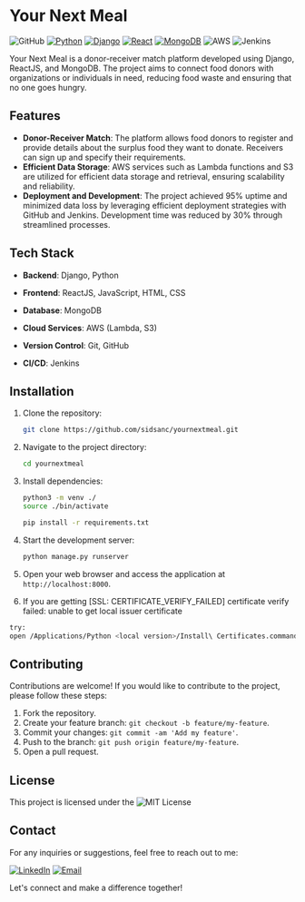 # Your Next Meal

![GitHub](https://img.shields.io/badge/GitHub-Repository-blue?style=flat&logo=github)
[![Python](https://img.shields.io/badge/Code-Python-informational?style=flat&logo=python&logoColor=white)](https://www.python.org/)
[![Django](https://img.shields.io/badge/Code-Django-092E20?style=flat&logo=django&logoColor=white)](https://www.djangoproject.com/start/)
[![React](https://img.shields.io/badge/Code-React-informational?style=flat&logo=react&color=61DAFB)](https://react.dev/)
[![MongoDB](https://img.shields.io/badge/DataBase-MongoDB-4EA94B?style=flat&logo=mongodb&logoColor=white)](https://www.mongodb.com/)
![AWS](https://img.shields.io/badge/AWS-Amazon%20Web%20Services-orange?style=flat&logo=amazon-aws)
![Jenkins](https://img.shields.io/badge/CI-Jenkins-red?style=flat&logo=jenkins)

Your Next Meal is a donor-receiver match platform developed using Django, ReactJS, and MongoDB. The project aims to connect food donors with organizations or individuals in need, reducing food waste and ensuring that no one goes hungry.

## Features

- **Donor-Receiver Match**: The platform allows food donors to register and provide details about the surplus food they want to donate. Receivers can sign up and specify their requirements.
- **Efficient Data Storage**: AWS services such as Lambda functions and S3 are utilized for efficient data storage and retrieval, ensuring scalability and reliability.
- **Deployment and Development**: The project achieved 95% uptime and minimized data loss by leveraging efficient deployment strategies with GitHub and Jenkins. Development time was reduced by 30% through streamlined processes.

## Tech Stack

- **Backend**: Django, Python

- **Frontend**: ReactJS, JavaScript, HTML, CSS

- **Database**: MongoDB

- **Cloud Services**: AWS (Lambda, S3)

- **Version Control**: Git, GitHub

- **CI/CD**: Jenkins

## Installation

1. Clone the repository:

   ```bash
   git clone https://github.com/sidsanc/yournextmeal.git
   ```

2. Navigate to the project directory:

   ```bash
   cd yournextmeal
   ```

3. Install dependencies:

   ```bash
   python3 -m venv ./
   source ./bin/activate
   
   pip install -r requirements.txt
   ```

4. Start the development server:

   ```bash
   python manage.py runserver
   ```

5. Open your web browser and access the application at `http://localhost:8000`.

6. If you are getting [SSL: CERTIFICATE_VERIFY_FAILED] certificate verify failed: unable to get local issuer certificate 
```bash
try: 
open /Applications/Python <local version>/Install\ Certificates.command
```

## Contributing

Contributions are welcome! If you would like to contribute to the project, please follow these steps:

1. Fork the repository.
2. Create your feature branch: `git checkout -b feature/my-feature`.
3. Commit your changes: `git commit -am 'Add my feature'`.
4. Push to the branch: `git push origin feature/my-feature`.
5. Open a pull request.

## License

This project is licensed under the ![MIT License](https://camo.githubusercontent.com/cf4ab92dec52d7aa98f83aa50e8186c65252b0dd21e16e1eacf53277d3c07a0a/68747470733a2f2f696d672e736869656c64732e696f2f6769746875622f6c6963656e73652f6a656e6b696e7363692f6769746875622d706c7567696e2e737667)

## Contact

For any inquiries or suggestions, feel free to reach out to me:

[![LinkedIn](https://img.shields.io/badge/LinkedIn-Connect-blue?style=flat&logo=linkedin&logoColor=white)](https://www.linkedin.com/in/siddhant-sancheti)
[![Email](https://img.shields.io/badge/Email-Contact-red?style=flat&logo=gmail&logoColor=white)](mailto:sanchetisiddhantk@gmail.com)

Let's connect and make a difference together!


